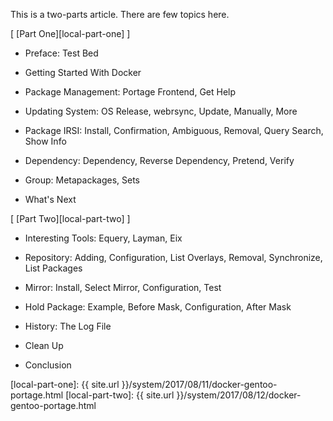 This is a two-parts article.
There are few topics here.

[ [Part One][local-part-one] ]

*	Preface: Test Bed

*	Getting Started With Docker

*	Package Management: Portage Frontend, Get Help

*	Updating System: OS Release, webrsync, Update, Manually, More

*	Package IRSI: Install, Confirmation, Ambiguous, Removal, Query Search, Show Info

*	Dependency: Dependency, Reverse Dependency, Pretend, Verify

*	Group: Metapackages, Sets

*	What's Next

[ [Part Two][local-part-two] ]

*	Interesting Tools: Equery, Layman, Eix

*	Repository: Adding, Configuration, List Overlays, Removal, Synchronize, List Packages

*	Mirror: Install, Select Mirror, Configuration, Test

*	Hold Package: Example, Before Mask, Configuration, After Mask

*	History: The Log File

*	Clean Up

*	Conclusion


[//]: <> ( -- -- -- links below -- -- -- )

[local-part-one]: {{ site.url }}/system/2017/08/11/docker-gentoo-portage.html
[local-part-two]: {{ site.url }}/system/2017/08/12/docker-gentoo-portage.html
